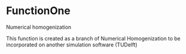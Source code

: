 # FunctionOne
Numerical homogenization

This function is created as a branch of Numerical Homogenization to be incorporated on another simulation software (TUDelft)
